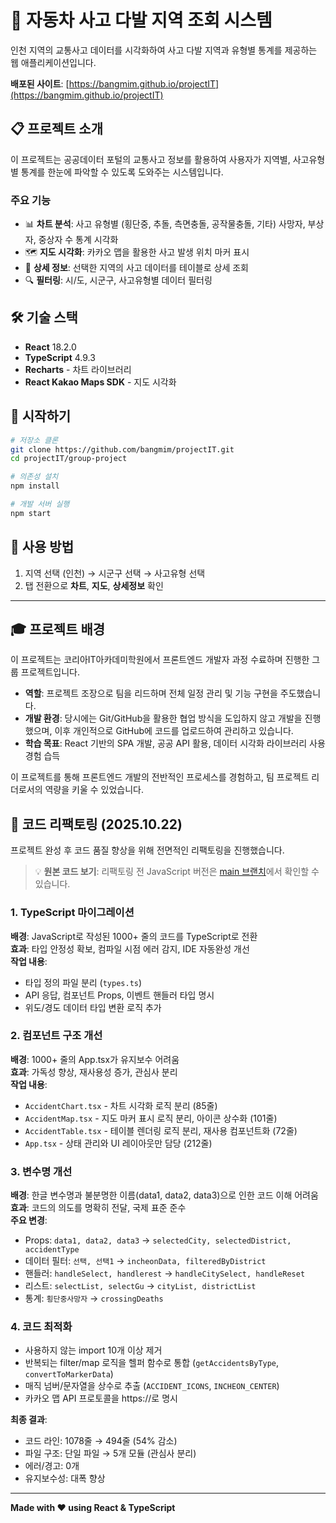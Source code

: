 # 🚗 자동차 사고 다발 지역 조회 시스템

인천 지역의 교통사고 데이터를 시각화하여 사고 다발 지역과 유형별 통계를 제공하는 웹 애플리케이션입니다.

**배포된 사이트**: [https://bangmim.github.io/projectIT](https://bangmim.github.io/projectIT)

## 📋 프로젝트 소개

이 프로젝트는 공공데이터 포털의 교통사고 정보를 활용하여 사용자가 지역별, 사고유형별 통계를 한눈에 파악할 수 있도록 도와주는 시스템입니다.

### 주요 기능

-   📊 **차트 분석**: 사고 유형별 (횡단중, 추돌, 측면충돌, 공작물충돌, 기타) 사망자, 부상자, 중상자 수 통계 시각화
-   🗺️ **지도 시각화**: 카카오 맵을 활용한 사고 발생 위치 마커 표시
-   📄 **상세 정보**: 선택한 지역의 사고 데이터를 테이블로 상세 조회
-   🔍 **필터링**: 시/도, 시군구, 사고유형별 데이터 필터링

## 🛠️ 기술 스택

-   **React** 18.2.0
-   **TypeScript** 4.9.3
-   **Recharts** - 차트 라이브러리
-   **React Kakao Maps SDK** - 지도 시각화

## 🚀 시작하기

```bash
# 저장소 클론
git clone https://github.com/bangmim/projectIT.git
cd projectIT/group-project

# 의존성 설치
npm install

# 개발 서버 실행
npm start
```

## 📖 사용 방법

1. 지역 선택 (인천) → 시군구 선택 → 사고유형 선택
2. 탭 전환으로 **차트**, **지도**, **상세정보** 확인

---

## 🎓 프로젝트 배경

이 프로젝트는 코리아IT아카데미학원에서 프론트엔드 개발자 과정 수료하며 진행한 그룹 프로젝트입니다.

-   **역할**: 프로젝트 조장으로 팀을 리드하며 전체 일정 관리 및 기능 구현을 주도했습니다.
-   **개발 환경**: 당시에는 Git/GitHub을 활용한 협업 방식을 도입하지 않고 개발을 진행했으며, 이후 개인적으로 GitHub에 코드를 업로드하여 관리하고 있습니다.
-   **학습 목표**: React 기반의 SPA 개발, 공공 API 활용, 데이터 시각화 라이브러리 사용 경험 습득

이 프로젝트를 통해 프론트엔드 개발의 전반적인 프로세스를 경험하고, 팀 프로젝트 리더로서의 역량을 키울 수 있었습니다.

## 🔄 코드 리팩토링 (2025.10.22)

프로젝트 완성 후 코드 품질 향상을 위해 전면적인 리팩토링을 진행했습니다.

> 💡 **원본 코드 보기**: 리팩토링 전 JavaScript 버전은 [main 브랜치](https://github.com/bangmim/projectIT/tree/main)에서 확인할 수 있습니다.

### 1. TypeScript 마이그레이션

**배경**: JavaScript로 작성된 1000+ 줄의 코드를 TypeScript로 전환  
**효과**: 타입 안정성 확보, 컴파일 시점 에러 감지, IDE 자동완성 개선  
**작업 내용**:

-   타입 정의 파일 분리 (`types.ts`)
-   API 응답, 컴포넌트 Props, 이벤트 핸들러 타입 명시
-   위도/경도 데이터 타입 변환 로직 추가

### 2. 컴포넌트 구조 개선

**배경**: 1000+ 줄의 App.tsx가 유지보수 어려움  
**효과**: 가독성 향상, 재사용성 증가, 관심사 분리  
**작업 내용**:

-   `AccidentChart.tsx` - 차트 시각화 로직 분리 (85줄)
-   `AccidentMap.tsx` - 지도 마커 표시 로직 분리, 아이콘 상수화 (101줄)
-   `AccidentTable.tsx` - 테이블 렌더링 로직 분리, 재사용 컴포넌트화 (72줄)
-   `App.tsx` - 상태 관리와 UI 레이아웃만 담당 (212줄)

### 3. 변수명 개선

**배경**: 한글 변수명과 불분명한 이름(data1, data2, data3)으로 인한 코드 이해 어려움  
**효과**: 코드의 의도를 명확히 전달, 국제 표준 준수  
**주요 변경**:

-   Props: `data1, data2, data3` → `selectedCity, selectedDistrict, accidentType`
-   데이터 필터: `선택, 선택1` → `incheonData, filteredByDistrict`
-   핸들러: `handleSelect, handlerest` → `handleCitySelect, handleReset`
-   리스트: `selectList, selectGu` → `cityList, districtList`
-   통계: `횡단중사망자` → `crossingDeaths`

### 4. 코드 최적화

-   사용하지 않는 import 10개 이상 제거
-   반복되는 filter/map 로직을 헬퍼 함수로 통합 (`getAccidentsByType`, `convertToMarkerData`)
-   매직 넘버/문자열을 상수로 추출 (`ACCIDENT_ICONS`, `INCHEON_CENTER`)
-   카카오 맵 API 프로토콜을 https://로 명시

**최종 결과**:

-   코드 라인: 1078줄 → 494줄 (54% 감소)
-   파일 구조: 단일 파일 → 5개 모듈 (관심사 분리)
-   에러/경고: 0개
-   유지보수성: 대폭 향상

---

**Made with ❤️ using React & TypeScript**
